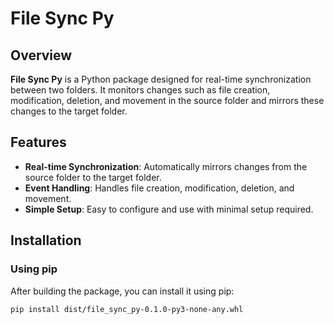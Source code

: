 # File Sync Py

## Overview

**File Sync Py** is a Python package designed for real-time synchronization between two folders. It monitors changes such as file creation, modification, deletion, and movement in the source folder and mirrors these changes to the target folder.

## Features

- **Real-time Synchronization**: Automatically mirrors changes from the source folder to the target folder.
- **Event Handling**: Handles file creation, modification, deletion, and movement.
- **Simple Setup**: Easy to configure and use with minimal setup required.

## Installation

### Using pip

After building the package, you can install it using pip:

```bash
pip install dist/file_sync_py-0.1.0-py3-none-any.whl
